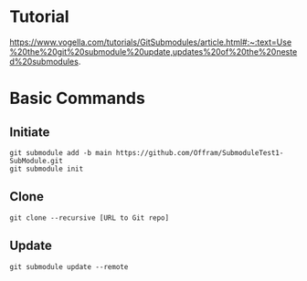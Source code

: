 # Tutorial
https://www.vogella.com/tutorials/GitSubmodules/article.html#:~:text=Use%20the%20git%20submodule%20update,updates%20of%20the%20nested%20submodules.

# Basic Commands

## Initiate
```
git submodule add -b main https://github.com/Offram/SubmoduleTest1-SubModule.git
git submodule init
```

## Clone
```
git clone --recursive [URL to Git repo]
```

## Update
```
git submodule update --remote
```
